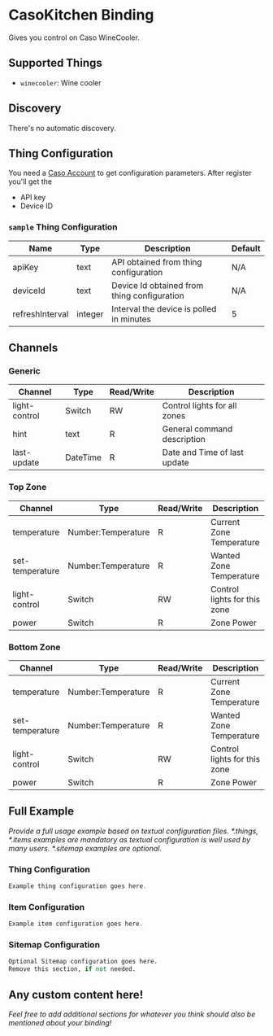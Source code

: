 # CasoKitchen Binding

Gives you control on Caso WineCooler.

## Supported Things

- `winecooler`: Wine cooler

## Discovery

There's no automatic discovery.

## Thing Configuration

You need a [Caso Account](https://www.casoapp.com/Account/Create) to get configuration parameters.
After register you'll get the

- API key
- Device ID 

### `sample` Thing Configuration

| Name            | Type    | Description                                          | Default | 
|-----------------|---------|------------------------------------------------------|---------|
| apiKey          | text    | API obtained from thing configuration                | N/A     |
| deviceId        | text    | Device Id obtained from thing configuration          | N/A     |
| refreshInterval | integer | Interval the device is polled in minutes             | 5       |

## Channels

### Generic

| Channel       | Type     | Read/Write | Description                  |
|---------------|----------|------------|------------------------------|
| light-control | Switch   | RW         | Control lights for all zones |
| hint          | text     | R          | General command description  |
| last-update   | DateTime | R          | Date and Time of last update |

### Top Zone

| Channel          | Type                  | Read/Write | Description                  |
|------------------|-----------------------|------------|------------------------------|
| temperature      | Number:Temperature    | R          | Current Zone Temperature     |
| set-temperature  | Number:Temperature    | R          | Wanted Zone Temperature      |
| light-control    | Switch                | RW         | Control lights for this zone |
| power            | Switch                | R          | Zone Power                   |

### Bottom Zone

| Channel          | Type                  | Read/Write | Description                  |
|------------------|-----------------------|------------|------------------------------|
| temperature      | Number:Temperature    | R          | Current Zone Temperature     |
| set-temperature  | Number:Temperature    | R          | Wanted Zone Temperature      |
| light-control    | Switch                | RW         | Control lights for this zone |
| power            | Switch                | R          | Zone Power                   |

## Full Example

_Provide a full usage example based on textual configuration files._
_*.things, *.items examples are mandatory as textual configuration is well used by many users._
_*.sitemap examples are optional._

### Thing Configuration

```java
Example thing configuration goes here.
```

### Item Configuration

```java
Example item configuration goes here.
```

### Sitemap Configuration

```perl
Optional Sitemap configuration goes here.
Remove this section, if not needed.
```

## Any custom content here!

_Feel free to add additional sections for whatever you think should also be mentioned about your binding!_
